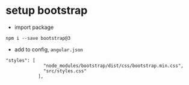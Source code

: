# setup bootstrap

- import package

```
npm i --save bootstrap@3
```

- add to config, `angular.json`

```
"styles": [
              "node_modules/bootstrap/dist/css/bootstrap.min.css",
              "src/styles.css"
            ],
```

